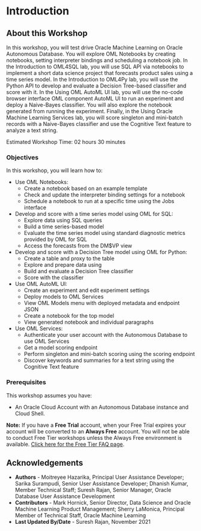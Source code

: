 # Introduction

## About this Workshop

In this workshop, you will test drive Oracle Machine Learning on Oracle Autonomous Database. You will explore OML Notebooks by creating notebooks, setting interpreter bindings and scheduling a notebook job. In the Introduction to OML4SQL lab, you will use SQL API via notebooks to implement a short data science project that forecasts product sales using a time series model. In the Introduction to OML4Py lab, you will use the Python API to develop and evaluate a Decision Tree-based classifier and score with it. In the Using OML AutoML UI lab, you will use the no-code browser interface OML component AutoML UI to run an experiment and deploy a Naive-Bayes classifier. You will also explore the notebook generated from running the experiment. Finally, in the Using Oracle Machine Learning Services lab, you will score singleton and mini-batch records with a Naive-Bayes classifier and use the Cognitive Text feature to analyze a text string.

Estimated Workshop Time: 02 hours 30 minutes

### Objectives

In this workshop, you will learn how to:
* Use OML Notebooks:
    * Create a notebook based on an example template
    * Check and update the interpreter binding settings for a notebook
    * Schedule a notebook to run at a specific time using the Jobs interface
* Develop and score with a time series model using OML for SQL:
    * Explore data using SQL queries
    * Build a time series-based model
    * Evaluate the time series model using standard diagnostic metrics provided by OML for SQL
    * Access the forecasts from the DM$VP view
* Develop and score with a Decision Tree model using OML for Python:
    * Create a table and proxy to the table
    * Explore and prepare data using
    * Build and evaluate a Decision Tree classifier
    * Score with the classifier
* Use OML AutoML UI:
    * Create an experiment and edit experiment settings
    * Deploy models to OML Services
    * View OML Models menu with deployed metadata and endpoint JSON
    * Create a notebook for the top model
    * View generated notebook and individual paragraphs
* Use OML Services:
    * Authenticate your user account with the Autonomous Database to use OML Services
    * Get a model scoring endpoint
    * Perform singleton and mini-batch scoring using the scoring endpoint
    * Discover keywords and summaries for a text string using the Cognitive Text feature


### Prerequisites

This workshop assumes you have:
* An Oracle Cloud Account with an Autonomous Database instance and Cloud Shell.

**Note:** If you have a **Free Trial** account, when your Free Trial expires your account will be converted to an **Always Free** account. You will not be able to conduct Free Tier workshops unless the Always Free environment is available. [Click here for the Free Tier FAQ page](https://www.oracle.com/cloud/free/faq.html).

## Acknowledgements
* **Authors** - Moitreyee Hazarika, Principal User Assistance Developer; Sarika Surampudi, Senior User Assistance Developer; Dhanish Kumar, Member Technical Staff; Suresh Rajan, Senior Manager, Oracle Database User Assistance Development
* **Contributors** -  Mark Hornick, Senior Director, Data Science and Oracle Machine Learning Product Management; Sherry LaMonica, Principal Member of Technical Staff, Oracle Machine Learning
* **Last Updated By/Date** - Suresh Rajan, November 2021
